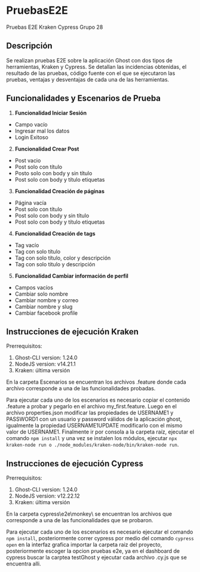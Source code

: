 # PruebasE2E
Pruebas E2E Kraken Cypress Grupo 28

## Descripción

Se realizan pruebas E2E sobre la aplicación Ghost con dos tipos de herramientas, Kraken y Cypress. Se detallan las incidencias obtenidas, el resultado de las pruebas, código fuente con el que se ejecutaron las pruebas,  ventajas y desventajas de cada una de las herramientas. 

## Funcionalidades y Escenarios de Prueba

1. **Funcionalidad Iniciar Sesión**
  - Campo vacío
  - Ingresar mal los datos
  - Login Exitoso
2. **Funcionalidad Crear Post**
  - Post vacio
  - Post solo con título
  - Posto solo con body y sin título
  - Post solo con body y título etiquetas
3. **Funcionalidad Creación de páginas**
  - Página vacía
  - Post solo con título
  - Post solo con body y sin título
  - Post solo con body y título etiquetas
4. **Funcionalidad Creación de tags**
  - Tag vacío
  - Tag con solo título
  - Tag con solo título, color y descripción
  - Tag con solo titulo y descripción
5. **Funcionalidad Cambiar información de perfil**
  - Campos vacíos
  - Cambiar solo nombre
  - Cambiar nombre y correo
  - Cambiar nombre y slug
  - Cambiar facebook profile
  
## Instrucciones de ejecución Kraken

Prerrequisitos:
 1. Ghost-CLI version: 1.24.0
 2. NodeJS version: v14.21.1
 3. Kraken: última versión
 
 En la carpeta Escenarios se encuentran los archivos .feature donde cada archivo corresponde a una de las funcionalidades probadas.

 Para ejecutar cada uno de los escenarios es necesario copiar el contenido .feature a probar y pegarlo en el archivo my_first.feature. Luego en el archivo properties.json modificar las propiedades de USERNAME1 y PASSWORD1 con un usuario y password válidos de la aplicación ghost, igualmente la propiedad USERNAME1UPDATE modificarlo con el mismo valor de USERNAME1. Finalmente ir por consola a la carpeta raíz, ejecutar el comando `npm install` y una vez se instalen los módulos, ejecutar `npx kraken-node run o ./node_modules/kraken-node/bin/kraken-node run`.
 
 
 
## Instrucciones de ejecución Cypress

Prerrequisitos:
 1. Ghost-CLI version: 1.24.0
 2. NodeJS version: v12.22.12
 3. Kraken: última versión
 
 En la carpeta cypress\e2e\monkey\ se encuentran los archivos que corresponde a una de las funcionalidades que se probaron.

  Para ejecutar cada uno de los escenarios es necesario ejecutar el comando `npm install`, posteriormente correr cypress por medio del comando `cypress open` en la interfaz grafica importar la carpeta raiz del proyecto, posteriormente escoger la opcion pruebas e2e, ya en el dashboard de cypress buscar la carptea testGhost y ejecutar cada archivo .cy.js que se encuentra alli.
